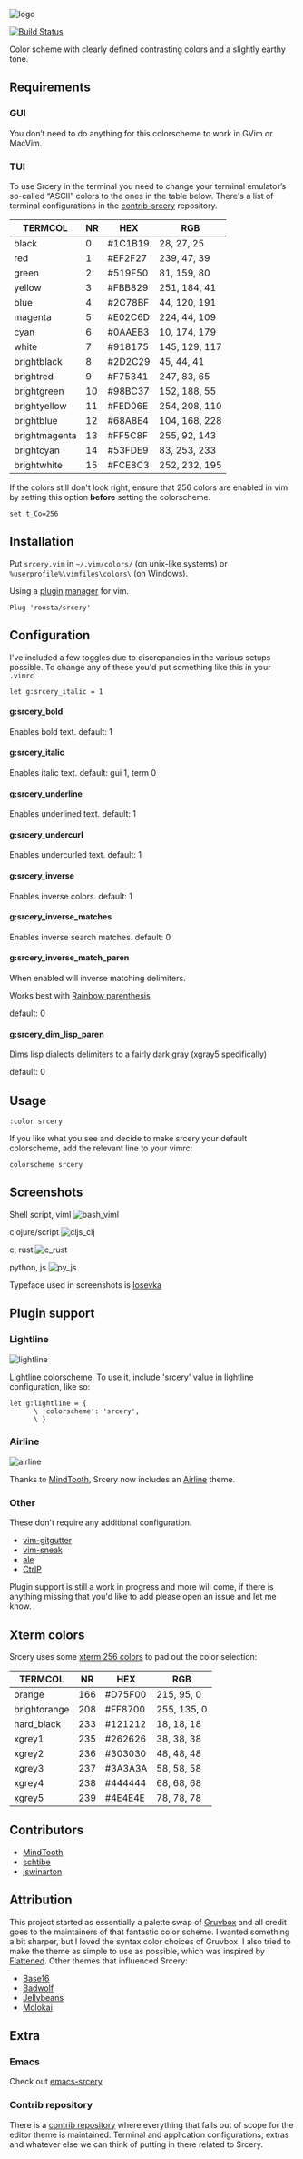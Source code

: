 ![logo](assets/title.png)

[![Build Status](https://travis-ci.org/roosta/vim-srcery.svg?branch=master)](https://travis-ci.org/roosta/vim-srcery)

Color scheme with clearly defined contrasting colors and a slightly earthy tone.

## Requirements

### GUI
You don’t need to do anything for this colorscheme to work in GVim or MacVim.

### TUI
To use Srcery in the terminal you need to change your terminal emulator’s
so-called “ASCII” colors to the ones in the table below. There's a list of
terminal configurations in the
[contrib-srcery](https://github.com/roosta/contrib-srcery/tree/master/terminal) repository.

TERMCOL       | NR | HEX     | RGB
------------- | -- | ------- | ------------
black         |  0 | #1C1B19 | 28,  27,  25
red           |  1 | #EF2F27 | 239, 47, 39
green         |  2 | #519F50 | 81,  159, 80
yellow        |  3 | #FBB829 | 251, 184, 41
blue          |  4 | #2C78BF | 44, 120, 191
magenta       |  5 | #E02C6D | 224, 44,  109
cyan          |  6 | #0AAEB3 | 10, 174, 179
white         |  7 | #918175 | 145, 129, 117
brightblack   | 8  | #2D2C29 | 45, 44, 41
brightred     | 9  | #F75341 | 247, 83, 65
brightgreen   | 10 | #98BC37 | 152, 188, 55
brightyellow  | 11 | #FED06E | 254, 208, 110
brightblue    | 12 | #68A8E4 | 104, 168, 228
brightmagenta | 13 | #FF5C8F | 255, 92, 143
brightcyan    | 14 | #53FDE9 | 83, 253, 233
brightwhite   | 15 | #FCE8C3 | 252, 232, 195

If the colors still don't look right, ensure that 256 colors are enabled in vim by setting this option **before** setting the colorscheme.
```viml
set t_Co=256
```

## Installation

Put `srcery.vim` in `~/.vim/colors/` (on unix-like systems) or `%userprofile%\vimfiles\colors\` (on Windows).

Using a [plugin](https://github.com/junegunn/vim-plug) [manager](https://github.com/tpope/vim-pathogen) for vim.
```vim
Plug 'roosta/srcery'
```

## Configuration

I've included a few toggles due to discrepancies in the various setups possible.
To change any of these you'd put something like this in your `.vimrc`

```viml
let g:srcery_italic = 1
```

#### g:srcery_bold

Enables bold text.
default: 1

#### g:srcery_italic

Enables italic text.
default: gui 1, term 0

#### g:srcery_underline

Enables underlined text.
default: 1

#### g:srcery_undercurl

Enables undercurled text.
default: 1

#### g:srcery_inverse

Enables inverse colors.
default: 1

#### g:srcery_inverse_matches

Enables inverse search matches.
default: 0

#### g:srcery_inverse_match_paren

When enabled will inverse matching delimiters.

Works best with [Rainbow parenthesis](https://github.com/kien/rainbow_parentheses.vim)

default: 0

#### g:srcery_dim_lisp_paren

Dims lisp dialects delimiters to a fairly dark gray (xgray5 specifically)

default: 0

## Usage
```
:color srcery
```

If you like what you see and decide to make srcery your default colorscheme, add the relevant line to your vimrc:
```vim
colorscheme srcery
```
## Screenshots
Shell script, viml
![bash_viml](assets/bash_viml.png)

clojure/script
![cljs_clj](assets/cljs_clj.png)

c, rust
![c_rust](assets/c_rust.png)

python, js
![py_js](assets/py_js.png)

Typeface used in screenshots is [Iosevka](https://github.com/be5invis/Iosevka)

## Plugin support

### Lightline
![lightline](assets/lightline.png)

[Lightline](https://github.com/itchyny/lightline.vim) colorscheme.
To use it, include 'srcery' value in lightline configuration, like so:

```vim
let g:lightline = {
      \ 'colorscheme': 'srcery',
      \ }
```

### Airline
![airline](assets/airline.png)

Thanks to [MindTooth](https://github.com/MindTooth), Srcery now includes an [Airline](https://github.com/vim-airline/vim-airline) theme.

### Other

These don't require any additional configuration.

* [vim-gitgutter](https://github.com/airblade/vim-gitgutter)
* [vim-sneak](https://github.com/justinmk/vim-sneak)
* [ale](https://github.com/w0rp/ale)
* [CtrlP](https://github.com/ctrlpvim/ctrlp.vim)

Plugin support is still a work in progress and more will come, if there is
anything missing that you'd like to add please open an issue and let me know.

## Xterm colors
Srcery uses some [xterm 256
colors](https://en.wikipedia.org/wiki/Xterm#/media/File:Xterm_256color_chart.svg)
to pad out the color selection:

   TERMCOL   |  NR  |   HEX   |    RGB
------------ | ---- |  -------| ----------
orange       | 166  | #D75F00 | 215, 95, 0
brightorange | 208  | #FF8700 | 255, 135, 0
hard_black   | 233  | #121212 | 18, 18, 18
xgrey1       | 235  | #262626 | 38, 38, 38
xgrey2       | 236  | #303030 | 48, 48, 48
xgrey3       | 237  | #3A3A3A | 58, 58, 58
xgrey4       | 238  | #444444 | 68, 68, 68
xgrey5       | 239  | #4E4E4E | 78, 78, 78


## Contributors

 * [MindTooth](https://github.com/MindTooth)
 * [schtibe](https://github.com/schtibe)
 * [jswinarton](https://github.com/jswinarton)

## Attribution

This project started as essentially a palette swap of
[Gruvbox](https://github.com/morhetz/gruvbox) and all credit goes to the
maintainers of that fantastic color scheme. I wanted something a bit sharper, but
I loved the syntax color choices of Gruvbox. I also tried to make the theme as
simple to use as possible, which was inspired by
[Flattened](https://github.com/romainl/flattened). Other themes that influenced
Srcery:

 * [Base16](http://chriskempson.com/projects/base16/)
 * [Badwolf](https://github.com/sjl/badwolf)
 * [Jellybeans](https://github.com/nanotech/jellybeans.vim)
 * [Molokai](https://github.com/tomasr/molokai)

## Extra
### Emacs

 Check out [emacs-srcery](https://github.com/roosta/emacs-srcery) 

### Contrib repository
 There is a [contrib repository](https://github.com/roosta/contrib-srcery) where
 everything that falls out of scope for the editor theme is maintained. Terminal
 and application configurations, extras and whatever else we can think of
 putting in there related to Srcery.
